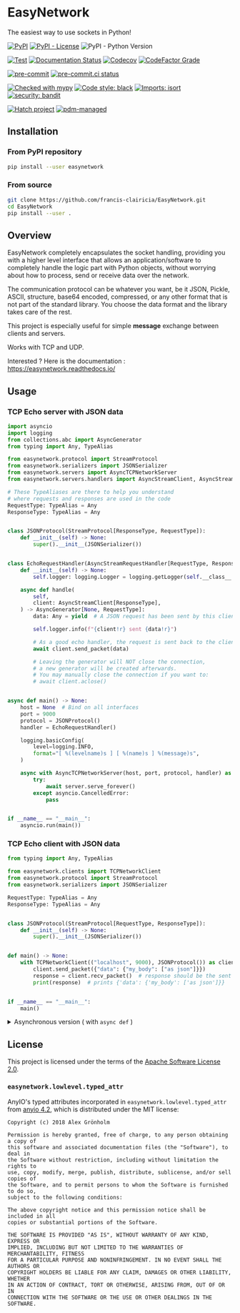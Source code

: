 # EasyNetwork

The easiest way to use sockets in Python!

[![PyPI](https://img.shields.io/pypi/v/easynetwork)](https://pypi.org/project/easynetwork/)
[![PyPI - License](https://img.shields.io/pypi/l/easynetwork)](https://github.com/francis-clairicia/EasyNetwork/blob/main/LICENSE)
![PyPI - Python Version](https://img.shields.io/pypi/pyversions/easynetwork)

[![Test](https://github.com/francis-clairicia/EasyNetwork/actions/workflows/test.yml/badge.svg)](https://github.com/francis-clairicia/EasyNetwork/actions/workflows/test.yml)
[![Documentation Status](https://readthedocs.org/projects/easynetwork/badge/?version=latest)](https://easynetwork.readthedocs.io/en/latest/?badge=latest)
[![Codecov](https://img.shields.io/codecov/c/github/francis-clairicia/EasyNetwork)](https://codecov.io/gh/francis-clairicia/EasyNetwork)
[![CodeFactor Grade](https://img.shields.io/codefactor/grade/github/francis-clairicia/EasyNetwork)](https://www.codefactor.io/repository/github/francis-clairicia/easynetwork)

[![pre-commit](https://img.shields.io/badge/pre--commit-enabled-brightgreen?logo=pre-commit)](https://github.com/pre-commit/pre-commit)
[![pre-commit.ci status](https://results.pre-commit.ci/badge/github/francis-clairicia/EasyNetwork/main.svg)](https://results.pre-commit.ci/latest/github/francis-clairicia/EasyNetwork/main)

[![Checked with mypy](http://www.mypy-lang.org/static/mypy_badge.svg)](http://mypy-lang.org/)
[![Code style: black](https://img.shields.io/badge/code%20style-black-000000.svg)](https://github.com/psf/black)
[![Imports: isort](https://img.shields.io/badge/%20imports-isort-%231674b1?style=flat&labelColor=ef8336)](https://pycqa.github.io/isort/)
[![security: bandit](https://img.shields.io/badge/security-bandit-yellow.svg)](https://github.com/PyCQA/bandit)

[![Hatch project](https://img.shields.io/badge/%F0%9F%A5%9A-Hatch-4051b5.svg)](https://github.com/pypa/hatch)
[![pdm-managed](https://img.shields.io/badge/pdm-managed-blueviolet)](https://pdm.fming.dev)

## Installation
### From PyPI repository
```sh
pip install --user easynetwork
```

### From source
```sh
git clone https://github.com/francis-clairicia/EasyNetwork.git
cd EasyNetwork
pip install --user .
```

## Overview
EasyNetwork completely encapsulates the socket handling, providing you with a higher level interface
that allows an application/software to completely handle the logic part with Python objects,
without worrying about how to process, send or receive data over the network.

The communication protocol can be whatever you want, be it JSON, Pickle, ASCII, structure, base64 encoded,
compressed, or any other format that is not part of the standard library.
You choose the data format and the library takes care of the rest.

This project is especially useful for simple **message** exchange between clients and servers.

Works with TCP and UDP.

Interested ? Here is the documentation : https://easynetwork.readthedocs.io/

## Usage
### TCP Echo server with JSON data
```py
import asyncio
import logging
from collections.abc import AsyncGenerator
from typing import Any, TypeAlias

from easynetwork.protocol import StreamProtocol
from easynetwork.serializers import JSONSerializer
from easynetwork.servers import AsyncTCPNetworkServer
from easynetwork.servers.handlers import AsyncStreamClient, AsyncStreamRequestHandler

# These TypeAliases are there to help you understand
# where requests and responses are used in the code
RequestType: TypeAlias = Any
ResponseType: TypeAlias = Any


class JSONProtocol(StreamProtocol[ResponseType, RequestType]):
    def __init__(self) -> None:
        super().__init__(JSONSerializer())


class EchoRequestHandler(AsyncStreamRequestHandler[RequestType, ResponseType]):
    def __init__(self) -> None:
        self.logger: logging.Logger = logging.getLogger(self.__class__.__name__)

    async def handle(
        self,
        client: AsyncStreamClient[ResponseType],
    ) -> AsyncGenerator[None, RequestType]:
        data: Any = yield  # A JSON request has been sent by this client

        self.logger.info(f"{client!r} sent {data!r}")

        # As a good echo handler, the request is sent back to the client
        await client.send_packet(data)

        # Leaving the generator will NOT close the connection,
        # a new generator will be created afterwards.
        # You may manually close the connection if you want to:
        # await client.aclose()


async def main() -> None:
    host = None  # Bind on all interfaces
    port = 9000
    protocol = JSONProtocol()
    handler = EchoRequestHandler()

    logging.basicConfig(
        level=logging.INFO,
        format="[ %(levelname)s ] [ %(name)s ] %(message)s",
    )

    async with AsyncTCPNetworkServer(host, port, protocol, handler) as server:
        try:
            await server.serve_forever()
        except asyncio.CancelledError:
            pass


if __name__ == "__main__":
    asyncio.run(main())
```

### TCP Echo client with JSON data
```py
from typing import Any, TypeAlias

from easynetwork.clients import TCPNetworkClient
from easynetwork.protocol import StreamProtocol
from easynetwork.serializers import JSONSerializer

RequestType: TypeAlias = Any
ResponseType: TypeAlias = Any


class JSONProtocol(StreamProtocol[RequestType, ResponseType]):
    def __init__(self) -> None:
        super().__init__(JSONSerializer())


def main() -> None:
    with TCPNetworkClient(("localhost", 9000), JSONProtocol()) as client:
        client.send_packet({"data": {"my_body": ["as json"]}})
        response = client.recv_packet()  # response should be the sent dictionary
        print(response)  # prints {'data': {'my_body': ['as json']}}


if __name__ == "__main__":
    main()
```

<details markdown="1">
<summary>Asynchronous version ( with <code>async def</code> )</summary>

```py
import asyncio

from easynetwork.clients import AsyncTCPNetworkClient

...

async def main() -> None:
    async with AsyncTCPNetworkClient(("localhost", 9000), JSONProtocol()) as client:
        await client.send_packet({"data": {"my_body": ["as json"]}})
        response = await client.recv_packet()  # response should be the sent dictionary
        print(response)  # prints {'data': {'my_body': ['as json']}}


if __name__ == "__main__":
    asyncio.run(main())
```

</details>

## License
This project is licensed under the terms of the [Apache Software License 2.0](https://github.com/francis-clairicia/EasyNetwork/blob/main/LICENSE).

### `easynetwork.lowlevel.typed_attr`

AnyIO's typed attributes incorporated in `easynetwork.lowlevel.typed_attr` from [anyio 4.2](https://github.com/agronholm/anyio/tree/4.2.0), which is distributed under the MIT license:
```
Copyright (c) 2018 Alex Grönholm

Permission is hereby granted, free of charge, to any person obtaining a copy of
this software and associated documentation files (the "Software"), to deal in
the Software without restriction, including without limitation the rights to
use, copy, modify, merge, publish, distribute, sublicense, and/or sell copies of
the Software, and to permit persons to whom the Software is furnished to do so,
subject to the following conditions:

The above copyright notice and this permission notice shall be included in all
copies or substantial portions of the Software.

THE SOFTWARE IS PROVIDED "AS IS", WITHOUT WARRANTY OF ANY KIND, EXPRESS OR
IMPLIED, INCLUDING BUT NOT LIMITED TO THE WARRANTIES OF MERCHANTABILITY, FITNESS
FOR A PARTICULAR PURPOSE AND NONINFRINGEMENT. IN NO EVENT SHALL THE AUTHORS OR
COPYRIGHT HOLDERS BE LIABLE FOR ANY CLAIM, DAMAGES OR OTHER LIABILITY, WHETHER
IN AN ACTION OF CONTRACT, TORT OR OTHERWISE, ARISING FROM, OUT OF OR IN
CONNECTION WITH THE SOFTWARE OR THE USE OR OTHER DEALINGS IN THE SOFTWARE.
```
